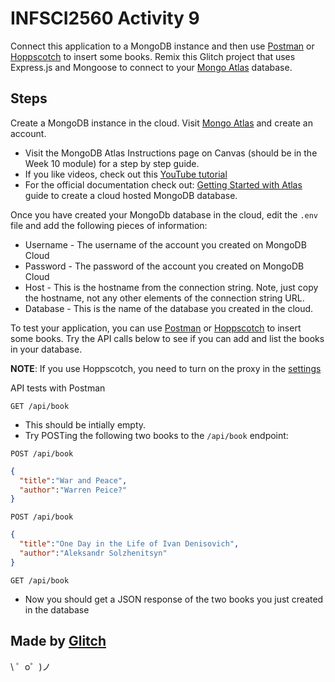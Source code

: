 # INFSCI2560 Activity 9

Connect this application to a MongoDB instance and then use [Postman](https://www.postman.com) or [Hoppscotch](https://hoppscotch.io) to insert some books. Remix this Glitch project that uses Express.js and Mongoose to connect to your [Mongo Atlas](https://www.mongodb.com/cloud/atlas) database.


## Steps

Create a MongoDB instance in the cloud. Visit [Mongo Atlas](https://www.mongodb.com/cloud/atlas) and create an account.
  * Visit the MongoDB Atlas Instructions page on Canvas (should be in the Week 10 module) for a step by step guide.
  * If you like videos, check out this [YouTube tutorial](https://www.youtube.com/watch?v=_mO2wF_1rV0)
  * For the official documentation check out: [Getting Started with Atlas](https://docs.atlas.mongodb.com/getting-started/) guide to create a cloud hosted MongoDB database.

Once you have created your MongoDb database in the cloud, edit the `.env` file and add the following pieces of information:
* Username - The username of the account you created on MongoDB Cloud
* Password - The password of the account you created on MongoDB Cloud
* Host - This is the hostname from the connection string. Note, just copy the hostname, not any other elements of the connection string URL.
* Database - This is the name of the database you created in the cloud.


To test your application, you can use [Postman](https://www.postman.com) or [Hoppscotch](https://hoppscotch.io) to insert some books. Try the API calls below to see if you can add and list the books in your database.

**NOTE**: If you use Hoppscotch, you need to turn on the proxy in the [settings](https://hoppscotch.io/settings/)

API tests with Postman

`GET /api/book`

* This should be intially empty.
* Try POSTing the following two books to the `/api/book` endpoint:

`POST /api/book`
```json
{
  "title":"War and Peace",
  "author":"Warren Peice?"
}
```

`POST /api/book`

```json
{
  "title":"One Day in the Life of Ivan Denisovich",
  "author":"Aleksandr Solzhenitsyn"
}
```

`GET /api/book`
* Now you should get a JSON response of the two books you just created in the database


Made by [Glitch](https://glitch.com/)
-------------------

\ ゜o゜)ノ
